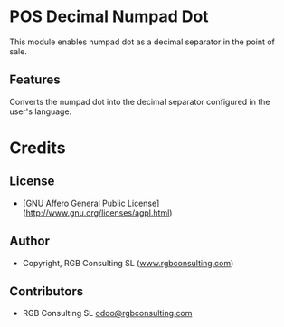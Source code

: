 POS Decimal Numpad Dot
======================

This module enables numpad dot as a decimal separator in the point of sale.

Features
--------

Converts the numpad dot into the decimal separator configured in the user's language.


Credits
=======

License
-------

* [GNU Affero General Public License] (http://www.gnu.org/licenses/agpl.html)

Author
------

* Copyright, RGB Consulting SL (www.rgbconsulting.com)

Contributors
------------

* RGB Consulting SL <odoo@rgbconsulting.com>
